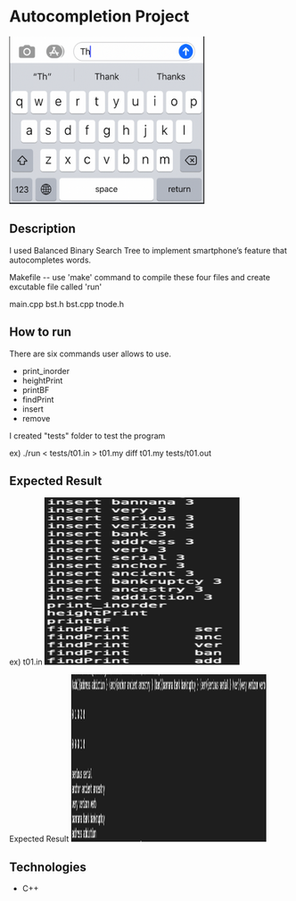 # Autocompletion Project

<img src="images/autocomplete_ex.png" width=350, height=300>

## Description 

I used Balanced Binary Search Tree to implement smartphone’s feature that autocompletes words. 

Makefile -- use 'make' command to compile these four files and create excutable file called 'run'	

main.cpp 
bst.h 
bst.cpp
tnode.h 

## How to run 

There are six commands user allows to use.
- print_inorder 
- heightPrint
- printBF
- findPrint
- insert
- remove

I created "tests" folder to test the program 

ex)
./run < tests/t01.in > t01.my
diff t01.my tests/t01.out

## Expected Result
ex) t01.in 
<img src="images/screenshot_t01.in.png" width=350, height=300>

Expected Result 
<img src="images/screenshot_t01.out.png" width=350, height=300>


## Technologies

- C++

